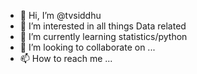 - 👋 Hi, I’m @tvsiddhu
- 👀 I’m interested in all things Data related
- 🌱 I’m currently learning statistics/python
- 💞️ I’m looking to collaborate on ...
- 📫 How to reach me ...

<!---
tvsiddhu/tvsiddhu is a ✨ special ✨ repository because its `README.md` (this file) appears on your GitHub profile.
You can click the Preview link to take a look at your changes.
--->
